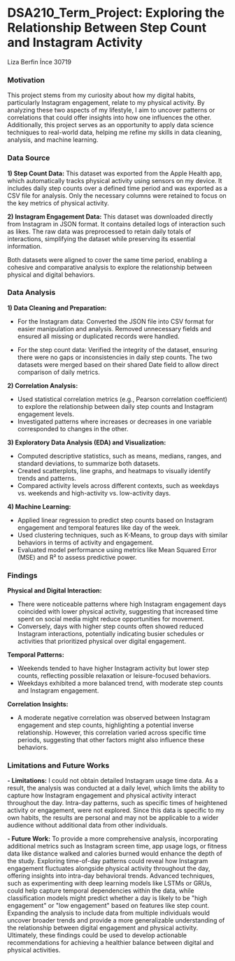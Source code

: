 # DSA210_Term_Project: Exploring the Relationship Between Step Count and Instagram Activity

Liza Berfin İnce
30719

### Motivation
This project stems from my curiosity about how my digital habits, particularly Instagram engagement, relate to my physical activity. By analyzing these two aspects of my lifestyle, I aim to uncover patterns or correlations that could offer insights into how one influences the other. Additionally, this project serves as an opportunity to apply data science techniques to real-world data, helping me refine my skills in data cleaning, analysis, and machine learning.

### Data Source
**1) Step Count Data:** This dataset was exported from the Apple Health app, which automatically tracks physical activity using sensors on my device. It includes daily step counts over a defined time period and was exported as a CSV file for analysis. Only the necessary columns were retained to focus on the key metrics of physical activity.

**2) Instagram Engagement Data:** This dataset was downloaded directly from Instagram in JSON format. It contains detailed logs of interaction such as likes. The raw data was preprocessed to retain daily totals of interactions, simplifying the dataset while preserving its essential information.

Both datasets were aligned to cover the same time period, enabling a cohesive and comparative analysis to explore the relationship between physical and digital behaviors.

### Data Analysis
**1) Data Cleaning and Preparation:**

- For the Instagram data:
Converted the JSON file into CSV format for easier manipulation and analysis.
Removed unnecessary fields and ensured all missing or duplicated records were handled.

- For the step count data:
Verified the integrity of the dataset, ensuring there were no gaps or inconsistencies in daily step counts.
The two datasets were merged based on their shared Date field to allow direct comparison of daily metrics.

**2) Correlation Analysis:**

- Used statistical correlation metrics (e.g., Pearson correlation coefficient) to explore the relationship between daily step counts and Instagram engagement levels.
- Investigated patterns where increases or decreases in one variable corresponded to changes in the other.

**3) Exploratory Data Analysis (EDA) and Visualization:**
- Computed descriptive statistics, such as means, medians, ranges, and standard deviations, to summarize both datasets.
- Created scatterplots, line graphs, and heatmaps to visually identify trends and patterns.
- Compared activity levels across different contexts, such as weekdays vs. weekends and high-activity vs. low-activity days.

**4) Machine Learning:**
- Applied linear regression to predict step counts based on Instagram engagement and temporal features like day of the week.
- Used clustering techniques, such as K-Means, to group days with similar behaviors in terms of activity and engagement.
- Evaluated model performance using metrics like Mean Squared Error (MSE) and R² to assess predictive power.

### Findings

**Physical and Digital Interaction:**
- There were noticeable patterns where high Instagram engagement days coincided with lower physical activity, suggesting that increased time spent on social media might reduce opportunities for movement.
- Conversely, days with higher step counts often showed reduced Instagram interactions, potentially indicating busier schedules or activities that prioritized physical over digital engagement.

**Temporal Patterns:**
- Weekends tended to have higher Instagram activity but lower step counts, reflecting possible relaxation or leisure-focused behaviors.
- Weekdays exhibited a more balanced trend, with moderate step counts and Instagram engagement.
  
**Correlation Insights:**
- A moderate negative correlation was observed between Instagram engagement and step counts, highlighting a potential inverse relationship. However, this correlation varied across specific time periods, suggesting that other factors might also influence these behaviors.

### Limitations and Future Works
**- Limitations:**
I could not obtain detailed Instagram usage time data. As a result, the analysis was conducted at a daily level, which limits the ability to capture how Instagram engagement and physical activity interact throughout the day. Intra-day patterns, such as specific times of heightened activity or engagement, were not explored.  Since this data is specific to my own habits, the results are personal and may not be applicable to a wider audience without additional data from other individuals. 

**- Future Work:**
To provide a more comprehensive analysis, incorporating additional metrics such as Instagram screen time, app usage logs, or fitness data like distance walked and calories burned would enhance the depth of the study. Exploring time-of-day patterns could reveal how Instagram engagement fluctuates alongside physical activity throughout the day, offering insights into intra-day behavioral trends. Advanced techniques, such as experimenting with deep learning models like LSTMs or GRUs, could help capture temporal dependencies within the data, while classification models might predict whether a day is likely to be "high engagement" or "low engagement" based on features like step count. Expanding the analysis to include data from multiple individuals would uncover broader trends and provide a more generalizable understanding of the relationship between digital engagement and physical activity. Ultimately, these findings could be used to develop actionable recommendations for achieving a healthier balance between digital and physical activities.

